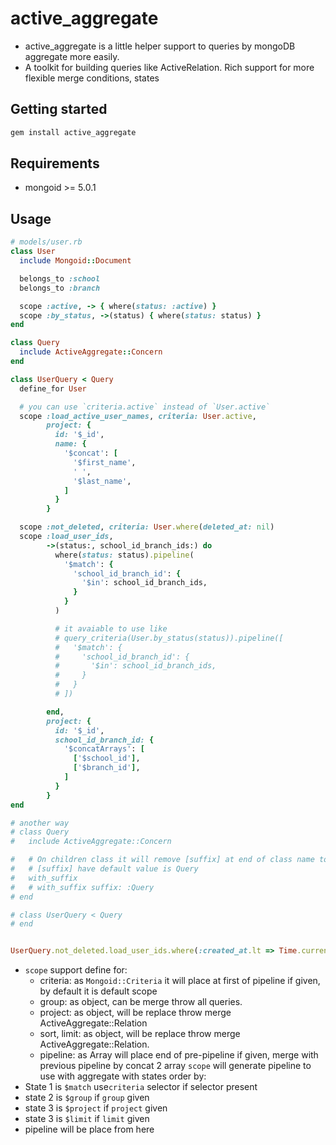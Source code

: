 # active_aggregate

 - active_aggregate is a little helper support to queries by mongoDB aggregate more easily.
 - A toolkit for building queries like ActiveRelation. Rich support for more flexible merge conditions, states

## Getting started

```ruby
gem install active_aggregate
```

## Requirements
 - mongoid >= 5.0.1

## Usage

```ruby
# models/user.rb
class User
  include Mongoid::Document

  belongs_to :school
  belongs_to :branch

  scope :active, -> { where(status: :active) }
  scope :by_status, ->(status) { where(status: status) }
end

class Query
  include ActiveAggregate::Concern
end

class UserQuery < Query
  define_for User

  # you can use `criteria.active` instead of `User.active`
  scope :load_active_user_names, criteria: User.active,
        project: {
          id: '$_id',
          name: {
            '$concat': [
              '$first_name',
              ' ',
              '$last_name',
            ]
          }
        }

  scope :not_deleted, criteria: User.where(deleted_at: nil)
  scope :load_user_ids,
        ->(status:, school_id_branch_ids:) do
          where(status: status).pipeline(
            '$match': {
              'school_id_branch_id': {
                '$in': school_id_branch_ids,
              }
            }
          )

          # it avaiable to use like
          # query_criteria(User.by_status(status)).pipeline([
          #   '$match': {
          #     'school_id_branch_id': {
          #       '$in': school_id_branch_ids,
          #     }
          #   }
          # ])

        end,
        project: {
          id: '$_id',
          school_id_branch_id: {
            '$concatArrays': [
              ['$school_id'],
              ['$branch_id'],
            ]
          }
        }
end

# another way
# class Query
#   include ActiveAggregate::Concern

#   # On children class it will remove [suffix] at end of class name to get model name then you can skip call define_for each all of Query class
#   # [suffix] have default value is Query
#   with_suffix
#   # with_suffix suffix: :Query
# end

# class UserQuery < Query
# end


UserQuery.not_deleted.load_user_ids.where(:created_at.lt => Time.current)
```

- `scope` support define for:
  - criteria: as `Mongoid::Criteria` it will place at first of pipeline if given, by default it is default scope
  - group: as object, can be merge throw all queries.
  - project: as object, will be replace throw merge ActiveAggregate::Relation
  - sort, limit: as object, will be replace throw merge ActiveAggregate::Relation.
  - pipeline: as Array will place end of pre-pipeline if given, merge with previous pipeline by concat 2 array
`scope` will generate pipeline to use with aggregate with states order by:
 - State 1 is `$match` use`criteria` selector if selector present
 - state 2 is `$group` if `group` given
 - state 3 is `$project` if `project` given
 - state 3 is `$limit` if `limit` given
 - pipeline will be place from here

